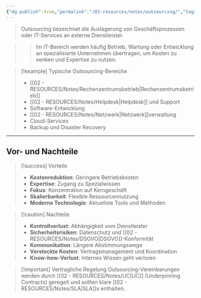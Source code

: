 ```yaml
---
{"dg-publish":true,"permalink":"/02-resources/notes/outsourcing/","tags":["informatik/service","wirtschaft/strategie","GFN/LF06"],"noteIcon":"","updated":"2025-10-24T12:50:01.000+02:00"}
---
```



>Outsourcing bezeichnet die Auslagerung von Geschäftsprozessen oder IT-Services an externe Dienstleister.

>>Im IT-Bereich werden häufig Betrieb, Wartung oder Entwicklung an spezialisierte Unternehmen übertragen, um Kosten zu senken und Expertise zu nutzen.

>[!example] Typische Outsourcing-Bereiche
>- [[02 - RESOURCES/Notes/Rechenzentrumsbetrieb\|Rechenzentrumsbetrieb]]
>- [[02 - RESOURCES/Notes/Helpdesk\|Helpdesk]] und Support
>- Software-Entwicklung
>- [[02 - RESOURCES/Notes/Netzwerk\|Netzwerk]]verwaltung
>- Cloud-Services
>- Backup und Disaster Recovery

---

## Vor- und Nachteile

>[!success] Vorteile
>- **Kostenreduktion**: Geringere Betriebskosten
>- **Expertise**: Zugang zu Spezialwissen
>- **Fokus**: Konzentration auf Kerngeschäft
>- **Skalierbarkeit**: Flexible Ressourcennutzung
>- **Moderne Technologie**: Aktuellste Tools und Methoden

>[!caution] Nachteile
>- **Kontrollverlust**: Abhängigkeit vom Dienstleister
>- **Sicherheitsrisiken**: Datenschutz und [[02 - RESOURCES/Notes/DSGVO\|DSGVO]]-Konformität
>- **Kommunikation**: Längere Abstimmungswege
>- **Versteckte Kosten**: Vertragsmanagement und Koordination
>- **Know-how-Verlust**: Internes Wissen geht verloren

>[!important] Vertragliche Regelung
>Outsourcing-Vereinbarungen werden durch [[02 - RESOURCES/Notes/UC\|UC]] (Underpinning Contracts) geregelt und sollten klare [[02 - RESOURCES/Notes/SLA\|SLA]]s enthalten.
